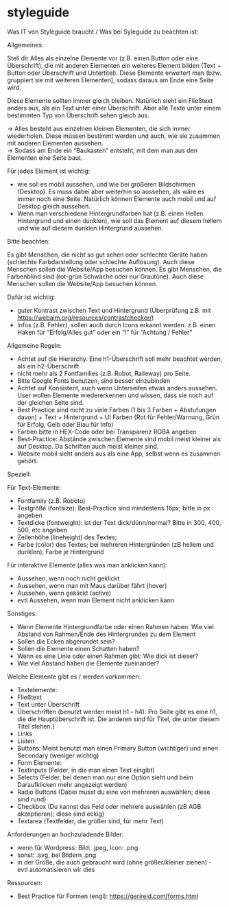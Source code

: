 # styleguide

Was IT von Styleguide braucht / Was bei Syleguide zu beachten ist:

Allgemeines:

Stell dir Alles als einzelne Elemente vor (z.B. einen Button oder eine Überschrift), die mit anderen Elementen ein weiteres Element bilden (Text + Button oder Überschrift und Untertitel). 
Diese Elemente erweitert man (bzw. gruppiert sie mit weiteren Elementen), sodass daraus am Ende eine Seite wird.

Diese Elemente sollten immer gleich bleiben. Natürlich sieht ein Fließtext anders aus, als ein Text unter einer Überschrift. Aber alle Texte unter einem bestimmten Typ von Überschrift sehen gleich aus.

&rarr; Alles besteht aus einzelnen kleinen Elementen, die sich immer wiederholen. Diese müssen bestimmt werden und auch, wie sie zusammen mit anderen Elementen aussehen.  
&rarr; Sodass am Ende ein “Baukasten” entsteht, mit dem man aus den Elementen eine Seite baut.

Für jedes Element ist wichtig:
- wie soll es mobil aussehen, und wie bei größeren Bildschirmen (Desktop). Es muss dabei aber weiterhin so aussehen, als wäre es immer noch eine Seite. Natürlich können Elemente auch mobil und auf Desktop gleich aussehen.
- Wenn man verschiedene Hintergrundfarben hat (z.B. einen Hellen Hintergrund und einen dunklen), wie soll das Element auf diesem hellem und wie auf diesem dunklen Hintergrund aussehen.

Bitte beachten:

Es gibt Menschen, die nicht so gut sehen oder schlechte Geräte haben (schlechte Farbdarstellung oder schlechte Auflösung). Auch diese Menschen sollen die Website/App besuchen können.
Es gibt Menschen, die Farbenblind sind (rot-grün Schwäche oder nur Grautöne).  Auch diese Menschen sollen die Website/App besuchen können.

Dafür ist wichtig:
- guter Kontrast zwischen Text und Hintergrund (Überprüfung z.B. mit https://webaim.org/resources/contrastchecker/)
- Infos (z.B. Fehler), sollen auch durch Icons erkannt werden. z.B. einen Haken für “Erfolg/Alles gut” oder ein “!” für “Achtung / Fehler”

Allgemeine Regeln:
- Achtet auf die Hierarchy. Eine h1-Überschrift soll mehr beachtet werden, als ein h2-Überschrift
- nicht mehr als 2 Fontfamilies (z.B. Robot, Raileway) pro Seite.
- Bitte Google Fonts benutzen, sind besser einzubinden
- Achtet auf Konsistent, auch wenn Unterseiten etwas anders aussehen. User wollen Elemente wiedererkennen und wissen, dass sie noch auf der gleichen Seite sind.
- Best Practice sind nicht zu viele Farben (1 bis 3 Farben + Abstufungen davon) + Text + Hintergrund + UI Farben (Rot für Fehler/Warnung, Grün für Erfolg, Gelb oder Blau für Info)
- Farben bitte in HEX-Code oder bei Transparenz RGBA angeben
- Best-Practice: Abstände zwischen Elemente sind mobil meist kleiner als auf Desktop. Da Schriften auch meist kleiner sind.
- Website mobil sieht anders aus als eine App, selbst wenn es zusammen gehört.

Speziell:

Für Text-Elemente:
- Fontfamily (z.B. Roboto)
- Textgröße (fontsize): Best-Practice sind mindestens 16px; bitte in px angeben
- Textdicke (fontweight): ist der Text dick/dünn/normal? Bitte in 300, 400, 500, etc angeben
- Zeilenhöhe (lineheight) des Textes;
- Farbe (color) des Textes; bei mehreren Hintergründen (zB hellem und dunklen), Farbe je Hintergrund

Für interaktive Elemente (alles was man anklicken kann):
- Aussehen, wenn noch nicht geklickt
- Aussehen, wenn man mit Maus darüber fährt (hover)
- Aussehen, wenn geklickt (active)
- evtl Aussehen, wenn man Element nicht anklicken kann

Sonstiges:
- Wenn Elemente Hintergrundfarbe oder einen Rahmen haben: Wie viel Abstand von Rahmen/Ende des Hintergrundes zu dem Element
- Sollen die Ecken abgerundet sein?
- Sollen die Elemente einen Schatten haben?
- Wenn es eine Linie oder einen Rahmen gibt: Wie dick ist dieser?
- Wie viel Abstand haben die Elemente zueinander?

Welche Elemente gibt es / werden vorkommen:
- Textelemente:
- Fließtext
- Text unter Überschrift
- Überschriften (benutzt werden meist h1 - h4). Pro Seite gibt es eine h1, die die Hauptüberschrift ist. Die anderen sind für Titel, die unter diesem Titel stehen.)
- Links
- Listen
- Buttons: Meist benutzt man einen Primary Button (wichtiger) und einen Secondary (weniger wichtig)
- Form Elemente:
- Textinputs (Felder, in die man einen Text eingibt)
- Selects (Felder, bei denen man nur eine Option sieht und beim Daraufklicken mehr angezeigt werden)
- Radio Buttons (Dabei musst du eine von mehreren auswählen; diese sind rund)
- Checkbox (Du kannst das Feld  oder mehrere auswählen (zB AGB akzeptieren); diese sind eckig)
- Textarea (Textfelder, die größer sind, für mehr Text)

Anforderungen an hochzuladende Bilder:
- wenn für Wordpress: Bild: .jpeg, Icon: .png
- sonst: .svg, bei Bildern .png
- in der Größe, die auch gebraucht wird (ohne größer/kleiner ziehen) - evtl automatisieren wir dies

Ressourcen:
- Best Practice für Formen (engl): https://gerireid.com/forms.html

